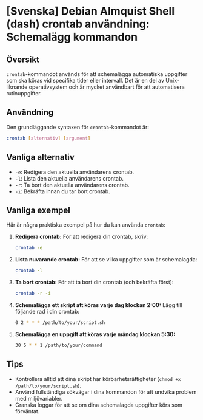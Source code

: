 # [Svenska] Debian Almquist Shell (dash) crontab användning: Schemalägg kommandon

## Översikt
`crontab`-kommandot används för att schemalägga automatiska uppgifter som ska köras vid specifika tider eller intervall. Det är en del av Unix-liknande operativsystem och är mycket användbart för att automatisera rutinuppgifter.

## Användning
Den grundläggande syntaxen för `crontab`-kommandot är:

```bash
crontab [alternativ] [argument]
```

## Vanliga alternativ
- `-e`: Redigera den aktuella användarens crontab.
- `-l`: Lista den aktuella användarens crontab.
- `-r`: Ta bort den aktuella användarens crontab.
- `-i`: Bekräfta innan du tar bort crontab.

## Vanliga exempel
Här är några praktiska exempel på hur du kan använda `crontab`:

1. **Redigera crontab:**
   För att redigera din crontab, skriv:
   ```bash
   crontab -e
   ```

2. **Lista nuvarande crontab:**
   För att se vilka uppgifter som är schemalagda:
   ```bash
   crontab -l
   ```

3. **Ta bort crontab:**
   För att ta bort din crontab (och bekräfta först):
   ```bash
   crontab -r -i
   ```

4. **Schemalägga ett skript att köras varje dag klockan 2:00:**
   Lägg till följande rad i din crontab:
   ```bash
   0 2 * * * /path/to/your/script.sh
   ```

5. **Schemalägga en uppgift att köras varje måndag klockan 5:30:**
   ```bash
   30 5 * * 1 /path/to/your/command
   ```

## Tips
- Kontrollera alltid att dina skript har körbarhetsrättigheter (`chmod +x /path/to/your/script.sh`).
- Använd fullständiga sökvägar i dina kommandon för att undvika problem med miljövariabler.
- Granska loggar för att se om dina schemalagda uppgifter körs som förväntat.
